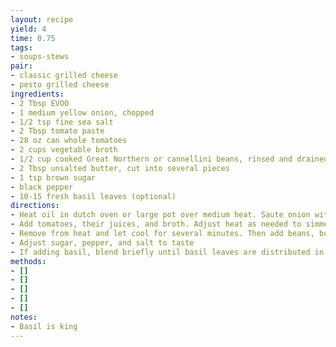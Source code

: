 ```yaml
---
layout: recipe
yield: 4
time: 0.75
tags:
- soups-stews
pair:
- classic grilled cheese
- pesto grilled cheese
ingredients:
- 2 Tbsp EVOO
- 1 medium yellow onion, chopped
- 1/2 tsp fine sea salt
- 2 Tbsp tomato paste
- 28 oz can whole tomatoes
- 2 cups vegetable broth
- 1/2 cup cooked Great Northern or cannellini beans, rinsed and drained
- 2 Tbsp unsalted butter, cut into several pieces
- 1 tsp brown sugar
- black pepper
- 10-15 fresh basil leaves (optional)
directions:
- Heat oil in dutch oven or large pot over medium heat. Saute onion with salt until tender (~7-10 min). Add tomato paste and cook until fragrant (~30 seconds)
- Add tomatoes, their juices, and broth. Adjust heat as needed to simmer for 30 min, stirring occasionally
- Remove from heat and let cool for several minutes. Then add beans, butter, and sugar and blend until smooth
- Adjust sugar, pepper, and salt to taste
- If adding basil, blend briefly until basil leaves are distributed in small pieces
methods:
- []
- []
- []
- []
- []
notes:
- Basil is king
---
```

